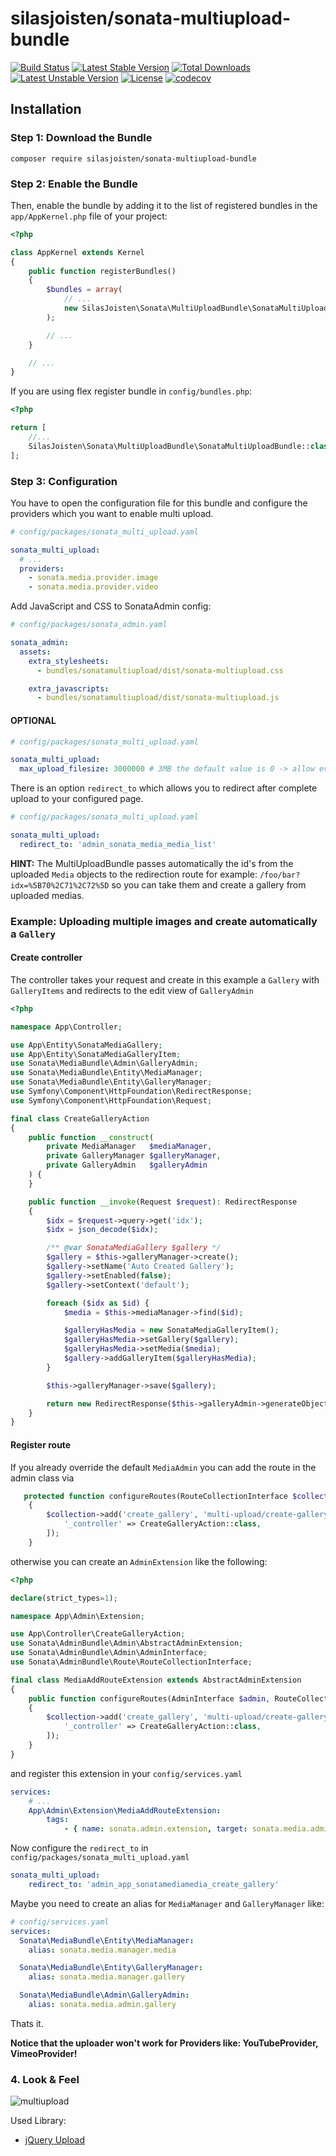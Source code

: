 silasjoisten/sonata-multiupload-bundle
======================================
[![Build Status](https://travis-ci.org/silasjoisten/sonata-multiupload-bundle.svg?branch=master)](https://travis-ci.org/silasjoisten/sonata-multiupload-bundle)
[![Latest Stable Version](https://poser.pugx.org/silasjoisten/sonata-multiupload-bundle/v/stable)](https://packagist.org/packages/silasjoisten/sonata-multiupload-bundle)
[![Total Downloads](https://poser.pugx.org/silasjoisten/sonata-multiupload-bundle/downloads)](https://packagist.org/packages/silasjoisten/sonata-multiupload-bundle)
[![Latest Unstable Version](https://poser.pugx.org/silasjoisten/sonata-multiupload-bundle/v/unstable)](https://packagist.org/packages/silasjoisten/sonata-multiupload-bundle)
[![License](https://poser.pugx.org/silasjoisten/sonata-multiupload-bundle/license)](https://packagist.org/packages/silasjoisten/sonata-multiupload-bundle)
[![codecov](https://codecov.io/gh/silasjoisten/sonata-multiupload-bundle/branch/master/graph/badge.svg)](https://codecov.io/gh/silasjoisten/sonata-multiupload-bundle)

## Installation

### Step 1: Download the Bundle

```console
composer require silasjoisten/sonata-multiupload-bundle
```

### Step 2: Enable the Bundle

Then, enable the bundle by adding it to the list of registered bundles
in the `app/AppKernel.php` file of your project:

```php
<?php

class AppKernel extends Kernel
{
    public function registerBundles()
    {
        $bundles = array(
            // ...
            new SilasJoisten\Sonata\MultiUploadBundle\SonataMultiUploadBundle(),
        );

        // ...
    }

    // ...
}
```

If you are using flex register bundle in `config/bundles.php`:
```php 
<?php

return [
    //...
    SilasJoisten\Sonata\MultiUploadBundle\SonataMultiUploadBundle::class => ['all' => true]
];
```

### Step 3: Configuration

You have to open the configuration file for this bundle and configure the providers which you want to enable multi upload.
```yaml
# config/packages/sonata_multi_upload.yaml

sonata_multi_upload:
  # ...
  providers:
    - sonata.media.provider.image
    - sonata.media.provider.video

```


Add JavaScript and CSS to SonataAdmin config:
```yaml
# config/packages/sonata_admin.yaml

sonata_admin:
  assets:
    extra_stylesheets:
      - bundles/sonatamultiupload/dist/sonata-multiupload.css

    extra_javascripts:
      - bundles/sonatamultiupload/dist/sonata-multiupload.js
```

#### OPTIONAL

```yaml
# config/packages/sonata_multi_upload.yaml

sonata_multi_upload:
  max_upload_filesize: 3000000 # 3MB the default value is 0 -> allow every size
```

There is an option `redirect_to` which allows you to redirect after complete upload to your configured page.

```yaml
# config/packages/sonata_multi_upload.yaml

sonata_multi_upload:
  redirect_to: 'admin_sonata_media_media_list'
```


**HINT:** The MultiUploadBundle passes automatically the id's from the uploaded `Media` objects
to the redirection route for example: `/foo/bar?idx=%5B70%2C71%2C72%5D` so you can take them and create
a gallery from uploaded medias.

### Example: Uploading multiple images and create automatically a `Gallery`

#### Create controller

The controller takes your request and create in this example a `Gallery` with `GalleryItems` and redirects to the
edit view of `GalleryAdmin`

```php
<?php

namespace App\Controller;

use App\Entity\SonataMediaGallery;
use App\Entity\SonataMediaGalleryItem;
use Sonata\MediaBundle\Admin\GalleryAdmin;
use Sonata\MediaBundle\Entity\MediaManager;
use Sonata\MediaBundle\Entity\GalleryManager;
use Symfony\Component\HttpFoundation\RedirectResponse;
use Symfony\Component\HttpFoundation\Request;

final class CreateGalleryAction
{
    public function __construct(
        private MediaManager   $mediaManager,
        private GalleryManager $galleryManager,
        private GalleryAdmin   $galleryAdmin
    ) {
    }

    public function __invoke(Request $request): RedirectResponse
    {
        $idx = $request->query->get('idx');
        $idx = json_decode($idx);

        /** @var SonataMediaGallery $gallery */
        $gallery = $this->galleryManager->create();
        $gallery->setName('Auto Created Gallery');
        $gallery->setEnabled(false);
        $gallery->setContext('default');

        foreach ($idx as $id) {
            $media = $this->mediaManager->find($id);

            $galleryHasMedia = new SonataMediaGalleryItem();
            $galleryHasMedia->setGallery($gallery);
            $galleryHasMedia->setMedia($media);
            $gallery->addGalleryItem($galleryHasMedia);
        }

        $this->galleryManager->save($gallery);

        return new RedirectResponse($this->galleryAdmin->generateObjectUrl('edit', $gallery));
    }
}

```

#### Register route

If you already override the default `MediaAdmin` you can add the route in the admin class via
```php
   protected function configureRoutes(RouteCollectionInterface $collection): void
    {
        $collection->add('create_gallery', 'multi-upload/create-gallery', [
            '_controller' => CreateGalleryAction::class,
        ]);
    }
```

otherwise you can create an `AdminExtension` like the following:
```php
<?php

declare(strict_types=1);

namespace App\Admin\Extension;

use App\Controller\CreateGalleryAction;
use Sonata\AdminBundle\Admin\AbstractAdminExtension;
use Sonata\AdminBundle\Admin\AdminInterface;
use Sonata\AdminBundle\Route\RouteCollectionInterface;

final class MediaAddRouteExtension extends AbstractAdminExtension
{
    public function configureRoutes(AdminInterface $admin, RouteCollectionInterface $collection): void
    {
        $collection->add('create_gallery', 'multi-upload/create-gallery', [
            '_controller' => CreateGalleryAction::class,
        ]);
    }
}

```

and register this extension in your `config/services.yaml`

```yaml
services:
    # ...
    App\Admin\Extension\MediaAddRouteExtension:
        tags:
            - { name: sonata.admin.extension, target: sonata.media.admin.media }
```

Now configure the `redirect_to` in `config/packages/sonata_multi_upload.yaml`

```yaml
sonata_multi_upload:
    redirect_to: 'admin_app_sonatamediamedia_create_gallery'
```

Maybe you need to create an alias for `MediaManager` and `GalleryManager` like:
```yaml
# config/services.yaml
services:
  Sonata\MediaBundle\Entity\MediaManager:
    alias: sonata.media.manager.media

  Sonata\MediaBundle\Entity\GalleryManager:
    alias: sonata.media.manager.gallery

  Sonata\MediaBundle\Admin\GalleryAdmin:
    alias: sonata.media.admin.gallery
```

Thats it.

**Notice that the uploader won't work for Providers like: YouTubeProvider, VimeoProvider!**

### 4. Look & Feel

![multiupload](docs/images/multiupload-bundle.gif)

Used Library:
* [jQuery Upload](https://github.com/danielm/uploader)
